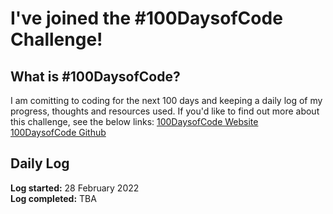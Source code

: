# I've joined the #100DaysofCode Challenge!

## What is #100DaysofCode?

I am comitting to coding for the next 100 days and keeping a daily log of my progress, thoughts and resources used.
If you'd like to find out more about this challenge, see the below links:
[100DaysofCode Website](https://www.100daysofcode.com/)
[100DaysofCode Github](https://github.com/kallaway/100-days-of-code)

## Daily Log

**Log started:** 28 February 2022 <br />
**Log completed:** TBA
